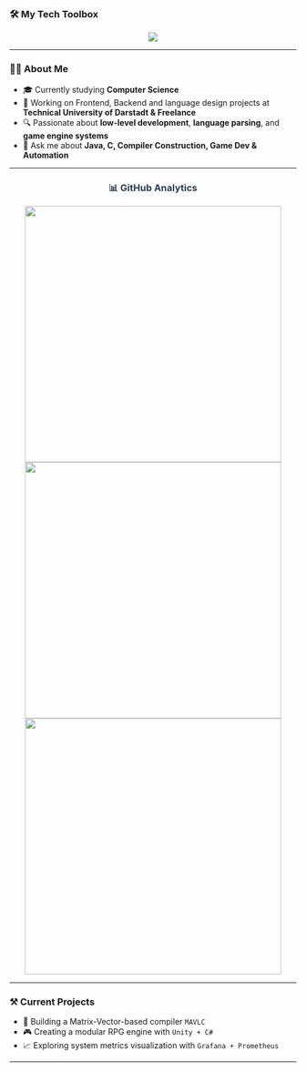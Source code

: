 

<!-- Tech Stack -->
<h3>🛠️ My Tech Toolbox</h3>
<p align="center">
  <a href="https://skillicons.dev">
    <img src="https://skillicons.dev/icons?i=c,cpp,java,python,dart,kotlin,git,github,wasm,vscode,linux,html,css,figma,notion,flutter,androidstudio,unity,unreal,blender,grafana,prometheus,docker,linux,windows,apple," />
  </a>
</p>

---
<!-- About Me -->
### 👨‍💻 About Me
- 🎓 Currently studying **Computer Science**
- 🏢 Working on Frontend, Backend and language design projects at **Technical University of Darstadt & Freelance**
- 🔍 Passionate about **low-level development**, **language parsing**, and **game engine systems**
- 💬 Ask me about **Java, C, Compiler Construction, Game Dev & Automation**
---


<!-- GitHub Stats -->
<h3 align="center" style="color: #2C3E50;">📊 GitHub Analytics</h3>
<div align="center">
  <img width="450" src="https://github-readme-stats.vercel.app/api?username=jf-2121&theme=radical&hide_border=true&count_private=true&show_icons=true" />
  <img width="450" src="https://github-readme-streak-stats.herokuapp.com?user=jf-2121&mode=weekly&theme=radical&hide_border=true" />
  <img width="450" src="https://github-readme-stats.vercel.app/api/top-langs/?username=jf-2121&hide=html,javascript,java,css&layout=compact&theme=radical&hide_border=true"/>
</div>

---
<!-- What I'm Doing -->
### ⚒️ Current Projects
- 🧠 Building a Matrix-Vector-based compiler `MAVLC`
- 🎮 Creating a modular RPG engine with `Unity + C#`
- 📈 Exploring system metrics visualization with `Grafana + Prometheus`
---
